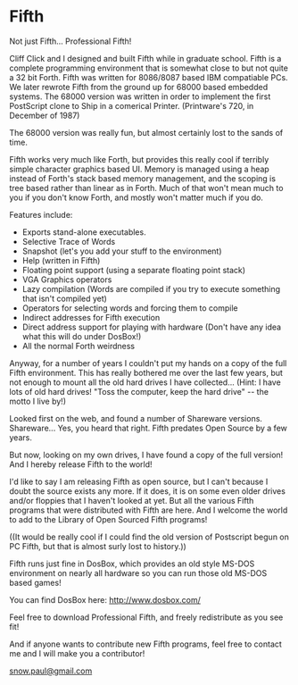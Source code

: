 Fifth
=====

Not just Fifth... Professional Fifth!  

Cliff Click and I designed and built Fifth while in graduate school.
Fifth is a complete programming environment that is somewhat close to
but not quite a 32 bit Forth.  Fifth was written for 8086/8087 based IBM
compatiable PCs.  We later rewrote Fifth from the ground up for 68000 based embedded systems.
The 68000 version was written in order to implement the first PostScript clone to Ship in a comerical Printer.
(Printware's 720, in December of 1987)

The 68000 version was really fun, but almost certainly lost to the sands of time.

Fifth works very much like Forth, but provides this 
really cool if terribly simple character graphics based UI.  Memory is 
managed using a heap instead of Forth's stack based memory management, 
and the scoping is tree based rather than linear as in Forth.  Much of that
won't mean much to you if you don't know Forth, and mostly won't matter
much if you do.

Features include:

* Exports stand-alone executables.
* Selective Trace of Words
* Snapshot (let's you add your stuff to the environment)
* Help (written in Fifth)
* Floating point support (using a separate floating point stack)
* VGA Graphics operators
* Lazy compilation (Words are compiled if you try to execute something that isn't compiled yet)
* Operators for selecting words and forcing them to compile
* Indirect addresses for Fifth execution
* Direct address support for playing with hardware (Don't have any idea what this will do under DosBox!)
* All the normal Forth weirdness

Anyway, for a number of years I couldn't put my hands on a copy of the 
full Fifth environment.  This has really bothered me over the last few
years, but not enough to mount all the old hard drives I have collected... 
(Hint:  I have lots of old hard drives!  "Toss the computer, keep the hard drive" 
-- the motto I live by!)  

Looked first on the web, and found a number of Shareware versions.  Shareware... 
Yes, you heard that right.  Fifth predates Open Source by a few years.

But now, looking on my own drives, I have found a copy of the full version!  And I 
hereby release Fifth to the world!  

I'd like to say I am releasing Fifth as open source, but I can't because 
I doubt the source exists any more.  If it does, it is on some even older 
drives and/or floppies that I haven't looked at yet.  But all 
the various Fifth programs that were distributed with Fifth are here.  And 
I welcome the world to add to the Library of Open Sourced Fifth programs!

((It would be really cool if I could find the old version of Postscript begun
on PC Fifth, but that is almost surly lost to history.))

Fifth runs just fine in DosBox, which provides an old style MS-DOS environment
on nearly all hardware so you can run those old MS-DOS based games!

You can find DosBox here: http://www.dosbox.com/

Feel free to download Professional Fifth, and freely redistribute as you see fit!

And if anyone wants to contribute new Fifth programs, feel free to contact
me and I will make you a contributor!  

snow.paul@gmail.com

